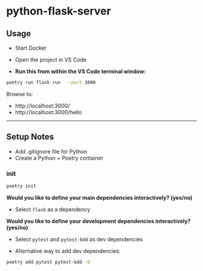 python-flask-server
==

## Usage

* Start Docker
* Open the project in VS Code

* **Run this from within the VS Code terminal window:**

```sh
poetry run flask run  --port 3000
```

Browse to:

* http://localhost:3000/
* http://localhost:3000/hello

* * *

## Setup Notes

* Add .gitignore file for Python
* Create a Python + Poetry container

### init

```sh
poetry init
```

**Would you like to define your main dependencies interactively? (yes/no)** 

* Select `flask` as a dependency

**Would you like to define your development dependencies interactively? (yes/no)**

* Select `pytest` and `pytest-bdd` as dev dependencies

* Alternative way to add dev dependencies:

```sh
poetry add pytest pytest-bdd -D
```
